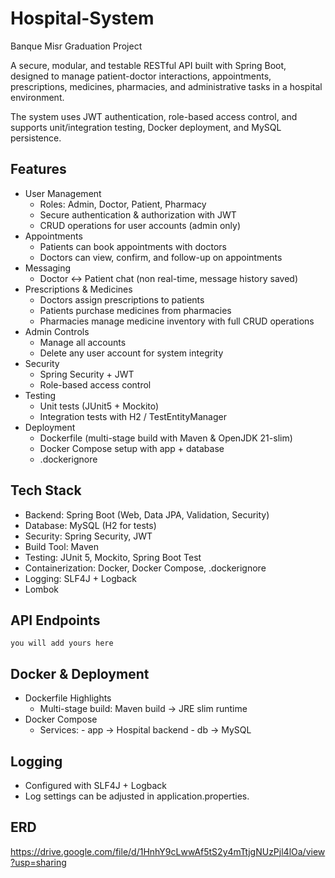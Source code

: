 # Hospital-System
Banque Misr Graduation Project

A secure, modular, and testable RESTful API built with Spring Boot, designed to manage patient-doctor interactions, appointments, prescriptions, medicines, pharmacies, and administrative tasks in a hospital environment.

The system uses JWT authentication, role-based access control, and supports unit/integration testing, Docker deployment, and MySQL persistence.

## Features

- User Management
    - Roles: Admin, Doctor, Patient, Pharmacy
    - Secure authentication & authorization with JWT
    - CRUD operations for user accounts (admin only)
- Appointments
    - Patients can book appointments with doctors
    - Doctors can view, confirm, and follow-up on appointments
- Messaging
    - Doctor ↔ Patient chat (non real-time, message history saved)
- Prescriptions & Medicines
    - Doctors assign prescriptions to patients
    - Patients purchase medicines from pharmacies
    - Pharmacies manage medicine inventory with full CRUD operations
- Admin Controls
    - Manage all accounts
    - Delete any user account for system integrity
- Security
    - Spring Security + JWT
    - Role-based access control
- Testing
    - Unit tests (JUnit5 + Mockito)
    - Integration tests with H2 / TestEntityManager
- Deployment
    - Dockerfile (multi-stage build with Maven & OpenJDK 21-slim)
    - Docker Compose setup with app + database
    - .dockerignore

## Tech Stack

- Backend: Spring Boot (Web, Data JPA, Validation, Security)
- Database: MySQL (H2 for tests)
- Security: Spring Security, JWT
- Build Tool: Maven
- Testing: JUnit 5, Mockito, Spring Boot Test
- Containerization: Docker, Docker Compose, .dockerignore
- Logging: SLF4J + Logback
- Lombok

## API Endpoints

`you will add yours here`


## Docker & Deployment

- Dockerfile Highlights
    - Multi-stage build: Maven build → JRE slim runtime
- Docker Compose
    - Services:
          - app → Hospital backend
          - db → MySQL

## Logging

- Configured with SLF4J + Logback
- Log settings can be adjusted in application.properties.

## ERD 

https://drive.google.com/file/d/1HnhY9cLwwAf5tS2y4mTtjgNUzPjl4lOa/view?usp=sharing
